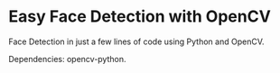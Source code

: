 # Easy Face Detection with OpenCV

Face Detection in just a few lines of code using Python and OpenCV.

Dependencies: opencv-python.
